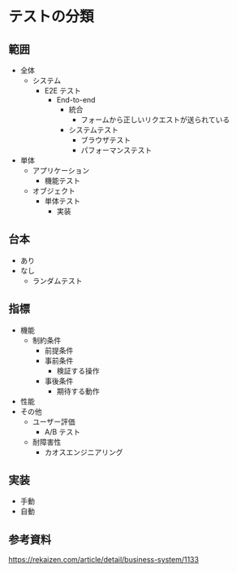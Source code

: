 # テストの分類

## 範囲

- 全体
  - システム
    - E2E テスト
      - End-to-end
        - 統合
          - フォームから正しいリクエストが送られている
        - システムテスト
          - ブラウザテスト
          - パフォーマンステスト
- 単体
  - アプリケーション
    - 機能テスト
  - オブジェクト
    - 単体テスト
      - 実装

## 台本

- あり
- なし
  - ランダムテスト

## 指標

- 機能
  - 制約条件
    - 前提条件
    - 事前条件
      - 検証する操作
    - 事後条件
      - 期待する動作
- 性能
- その他
  - ユーザー評価
    - A/B テスト
  - 耐障害性
    - カオスエンジニアリング

## 実装

- 手動
- 自動

## 参考資料

https://rekaizen.com/article/detail/business-system/1133
